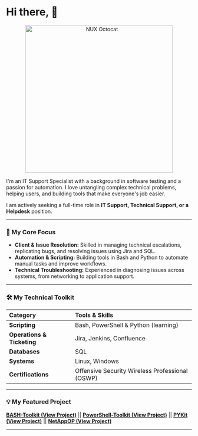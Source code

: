 # Hi there, 👋

<p align="center">
  <img src="https://octodex.github.com/images/NUX_Octodex.gif" alt="NUX Octocat" width="400" />
</p>



I'm an IT Support Specialist with a background in software testing and a passion for automation. I love untangling complex technical problems, helping users, and building tools that make everyone's job easier.

I am actively seeking a full-time role in **IT Support, Technical Support, or a Helpdesk** position.

---

### 🎯 My Core Focus

* **Client & Issue Resolution:** Skilled in managing technical escalations, replicating bugs, and resolving issues using Jira and SQL.
* **Automation & Scripting:** Building tools in Bash and Python to automate manual tasks and improve workflows.
* **Technical Troubleshooting:** Experienced in diagnosing issues across systems, from networking to application support.

---

### 🛠️ My Technical Toolkit

| Category | Tools & Skills |
| :--- | :--- |
| **Scripting** | Bash, PowerShell & Python (learning) |
| **Operations & Ticketing** | Jira, Jenkins, Confluence |
| **Databases** | SQL |
| **Systems** | Linux, Windows |
| **Certifications** | Offensive Security Wireless Professional (OSWP) |

---

### 💡 My Featured Project

**[BASH-Toolkit (View Project)](https://github.com/0-xeno-0/BASH-Toolkit)** ||
**[PowerShell-Toolkit (View Project)](https://github.com/0-xeno-0/PowerShell-Toolkit)** ||
**[PYKit (View Project)](https://github.com/0-xeno-0/PYKit)** ||
**[NetAppOP (View Project)](https://github.com/0-xeno-0/NetAppOP)**

---
